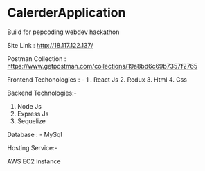 # CalerderApplication
Build for pepcoding webdev hackathon

Site Link : http://18.117.122.137/

Postman Collection : https://www.getpostman.com/collections/19a8bd6c69b7357f2765

Frontend Techonologies : -
1 . React Js
2.  Redux
3.  Html
4.  Css
 
Backend Technologies:-
1. Node Js
2. Express Js
3. Sequelize

Database : -
MySql

Hosting Service:-

AWS EC2 Instance


